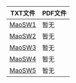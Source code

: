 | TXT文件 | PDF文件 |
| ------- | ------- |
| [MaoSW1](MaoSW1.txt) | 暂无 |
| [MaoSW2](MaoSW2.txt) | 暂无 |
| [MaoSW3](MaoSW3.txt) | 暂无 |
| [MaoSW4](MaoSW4.txt) | 暂无 |
| [MaoSW5](MaoSW5.txt) | 暂无 |

